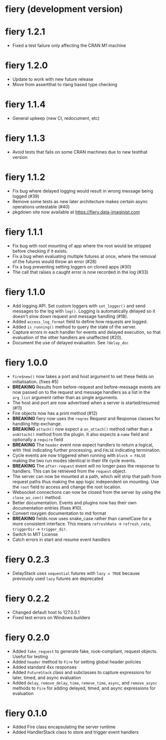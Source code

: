 # fiery (development version)

# fiery 1.2.1

* Fixed a test failure only affecting the CRAN M1 machine

# fiery 1.2.0

* Update to work with new future release
* Move from assertthat to rlang based type checking

# fiery 1.1.4

* General upkeep (new CI, redocument, etc)

# fiery 1.1.3

* Avoid tests that fails on some CRAN machines due to new testthat version

# fiery 1.1.2

* Fix bug where delayed logging would result in wrong message being logged (#39)
* Remove some tests as new later architecture makes certain async operations 
  untestable (#40)
* pkgdown site now available at <https://fiery.data-imaginist.com>

# fiery 1.1.1

* Fix bug with root mounting of app where the root would be stripped before
  checking if it exists.
* Fix a bug when evaluating multiple futures at once, where the removal of the
  futures would throw an error (#28)
* Fix a bug preventing setting loggers on cloned apps (#30)
* The call that raises a caught error is now recorded in the log (#33)

# fiery 1.1.0

* Add logging API. Set custom loggers with `set_logger()` and send messages to
  the log with `log()`. Logging is automatically delayed so it doesn't slow down
  request and message handling (#18).
* Added `access_log_format` field to define how requests are logged.
* Added `is_running()` method to query the state of the server.
* Capture errors in each handler for events and delayed execution, so that 
  evaluation of the other handlers are unaffected (#20).
* Document the use of delayed evaluation. See `?delay_doc`

# fiery 1.0.0

* `Fire$new()` now takes a port and host argument to set these fields on 
  initialisation. (fixes #5)
* **BREAKING** Results from before-request and before-message events are now 
  passed on to the request and message handlers as a list in the `arg_list` 
  argument rather than as single arguments.
* The host and port are now advertised when a server is started/resumed (#11)
* Fire objects now has a print method (#12)
* **BREAKING** fiery now uses the `reqres` Request and Response classes for 
  handling http exchange.
* **BREAKING** `attach()` now expect a `on_attach()` method rather than a 
  `onAttach()` method from the plugin. It also expects a `name` field and 
  optionally a `require` field
* **BREAKING** The `header` event now expect handlers to return a logical, with
  `TRUE` indicating further processing, and `FALSE` indicating termination.
* Cycle events are now triggered when running with `block = FALSE` making the
  two run modes identical in their life cycle events.
* **BREAKING** The `after-request` event will no longer pass the response to
  handlers. This can be retrieved from the `request` object.
* The server can now be mounted at a path, which will strip that path from 
  request paths thus making the app logic independent on mounting. Use the 
  `root` field to access and change the root location.
* Websocket connections can now be closed from the server by using the 
  `close_ws_con()` method.
* Better documentation. Events and plugins now has their own documentation 
  entries (fixes #10).
* Convert roxygen documentation to md format
* **BREAKING** fields now uses snake_case rather than camelCase for a more
  consistent interface. This means `refreshRate` -> `refresh_rate`, 
  `triggerDir` -> `trigger_dir`.
* Switch to MIT License
* Catch errors in start and resume event handlers

# fiery 0.2.3

* DelayStack uses `sequential` futures with `lazy = TRUE` because previously 
  used `lazy` futures are deprecated

# fiery 0.2.2

* Changed default host to 127.0.0.1
* Fixed test errors on Windows builders

# fiery 0.2.0

* Added `fake_request` to generate fake, rook-compliant, request objects. Useful
for testing
* Added `header` method to `Fire` for setting global header policies
* Added standard 4xx responses
* Added `FutureStack` class and subclasses to capture expressions for later, 
timed, and async evaluation
* Added `delay`, `remove_delay`, `time`, `remove_time`, `async`, and 
`remove_async` methods to `Fire` for adding delayed, timed, and async 
expressions for evaluation

# fiery 0.1.0

* Added Fire class encapsulating the server runtime
* Added HandlerStack class to store and trigger event handlers
